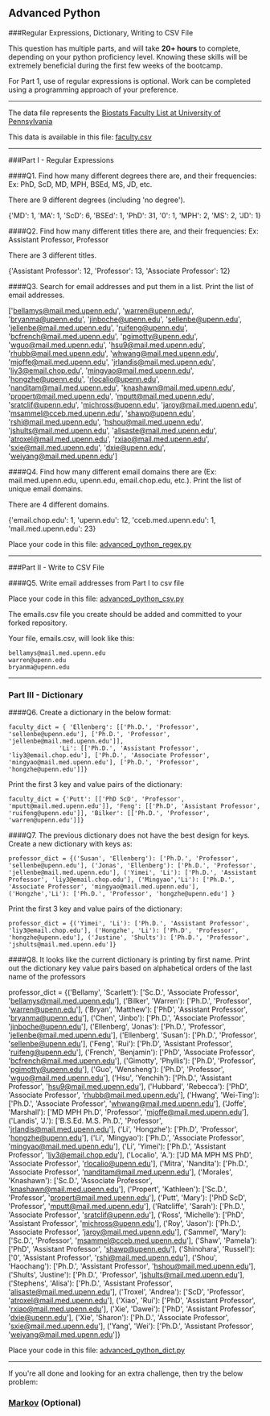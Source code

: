 ## Advanced Python    

###Regular Expressions, Dictionary, Writing to CSV File  

This question has multiple parts, and will take **20+ hours** to complete, depending on your python proficiency level.  Knowing these skills will be extremely beneficial during the first few weeks of the bootcamp.

For Part 1, use of regular expressions is optional.  Work can be completed using a programming approach of your preference. 

---

The data file represents the [Biostats Faculty List at University of Pennsylvania](http://www.med.upenn.edu/cceb/biostat/faculty.shtml)

This data is available in this file:  [faculty.csv](python/faculty.csv)

--- 

###Part I - Regular Expressions  


####Q1. Find how many different degrees there are, and their frequencies: Ex:  PhD, ScD, MD, MPH, BSEd, MS, JD, etc.

There are 9 different degrees (including 'no degree').

{'MD': 1, 'MA': 1, 'ScD': 6, 'BSEd': 1, 'PhD': 31, '0': 1, 'MPH': 2, 'MS': 2, 'JD': 1}


####Q2. Find how many different titles there are, and their frequencies:  Ex:  Assistant Professor, Professor

There are 3 different titles.

{'Assistant Professor': 12, 'Professor': 13, 'Associate Professor': 12}


####Q3. Search for email addresses and put them in a list.  Print the list of email addresses.

['bellamys@mail.med.upenn.edu', 'warren@upenn.edu', 'bryanma@upenn.edu', 'jinboche@upenn.edu', 'sellenbe@upenn.edu', 'jellenbe@mail.med.upenn.edu', 'ruifeng@upenn.edu', 'bcfrench@mail.med.upenn.edu', 'pgimotty@upenn.edu', 'wguo@mail.med.upenn.edu', 'hsu9@mail.med.upenn.edu', 'rhubb@mail.med.upenn.edu', 'whwang@mail.med.upenn.edu', 'mjoffe@mail.med.upenn.edu', 'jrlandis@mail.med.upenn.edu', 'liy3@email.chop.edu', 'mingyao@mail.med.upenn.edu', 'hongzhe@upenn.edu', 'rlocalio@upenn.edu', 'nanditam@mail.med.upenn.edu', 'knashawn@mail.med.upenn.edu', 'propert@mail.med.upenn.edu', 'mputt@mail.med.upenn.edu', 'sratclif@upenn.edu', 'michross@upenn.edu', 'jaroy@mail.med.upenn.edu', 'msammel@cceb.med.upenn.edu', 'shawp@upenn.edu', 'rshi@mail.med.upenn.edu', 'hshou@mail.med.upenn.edu', 'jshults@mail.med.upenn.edu', 'alisaste@mail.med.upenn.edu', 'atroxel@mail.med.upenn.edu', 'rxiao@mail.med.upenn.edu', 'sxie@mail.med.upenn.edu', 'dxie@upenn.edu', 'weiyang@mail.med.upenn.edu']


####Q4. Find how many different email domains there are (Ex:  mail.med.upenn.edu, upenn.edu, email.chop.edu, etc.).  Print the list of unique email domains.

There are 4 different domains.

{'email.chop.edu': 1, 'upenn.edu': 12, 'cceb.med.upenn.edu': 1, 'mail.med.upenn.edu': 23}

Place your code in this file: [advanced_python_regex.py](python/advanced_python_regex.py)

---

###Part II - Write to CSV File

####Q5.  Write email addresses from Part I to csv file

Place your code in this file: [advanced_python_csv.py](python/advanced_python_csv.py)

The emails.csv file you create should be added and committed to your forked repository.

Your file, emails.csv, will look like this:
```
bellamys@mail.med.upenn.edu
warren@upenn.edu
bryanma@upenn.edu
```

---

### Part III - Dictionary

####Q6.  Create a dictionary in the below format:
```
faculty_dict = { 'Ellenberg': [['Ph.D.', 'Professor', 'sellenbe@upenn.edu'], ['Ph.D.', 'Professor', 'jellenbe@mail.med.upenn.edu']],
              'Li': [['Ph.D.', 'Assistant Professor', 'liy3@email.chop.edu'], ['Ph.D.', 'Associate Professor', 'mingyao@mail.med.upenn.edu'], ['Ph.D.', 'Professor', 'hongzhe@upenn.edu']]}
```
Print the first 3 key and value pairs of the dictionary:

```
faculty_dict = {'Putt': [['PhD ScD', 'Professor', 'mputt@mail.med.upenn.edu']], 'Feng': [['Ph.D', 'Assistant Professor', 'ruifeng@upenn.edu']], 'Bilker': [['Ph.D.', 'Professor', 'warren@upenn.edu']]}
```

####Q7.  The previous dictionary does not have the best design for keys.  Create a new dictionary with keys as:

```
professor_dict = {('Susan', 'Ellenberg'): ['Ph.D.', 'Professor', 'sellenbe@upenn.edu'], ('Jonas', 'Ellenberg'): ['Ph.D.', 'Professor', 'jellenbe@mail.med.upenn.edu'], ('Yimei', 'Li'): ['Ph.D.', 'Assistant Professor', 'liy3@email.chop.edu'], ('Mingyao','Li'): ['Ph.D.', 'Associate Professor', 'mingyao@mail.med.upenn.edu'], ('Hongzhe','Li'): ['Ph.D.', 'Professor', 'hongzhe@upenn.edu'] }
```

Print the first 3 key and value pairs of the dictionary:

```
professor_dict = {('Yimei', 'Li'): ['Ph.D.', 'Assistant Professor', 'liy3@email.chop.edu'], ('Hongzhe', 'Li'): ['Ph.D', 'Professor', 'hongzhe@upenn.edu'], ('Justine', 'Shults'): ['Ph.D.', 'Professor', 'jshults@mail.med.upenn.edu']}
```

####Q8.  It looks like the current dictionary is printing by first name.  Print out the dictionary key value pairs based on alphabetical orders of the last name of the professors

professor_dict = {('Bellamy', 'Scarlett'): ['Sc.D.',
                           'Associate Professor',
                           'bellamys@mail.med.upenn.edu'],
 ('Bilker', 'Warren'): ['Ph.D.', 'Professor', 'warren@upenn.edu'],
 ('Bryan', 'Matthew'): ['PhD', 'Assistant Professor', 'bryanma@upenn.edu'],
 ('Chen', 'Jinbo'): ['Ph.D.', 'Associate Professor', 'jinboche@upenn.edu'],
 ('Ellenberg', 'Jonas'): ['Ph.D.', 'Professor', 'jellenbe@mail.med.upenn.edu'],
 ('Ellenberg', 'Susan'): ['Ph.D.', 'Professor', 'sellenbe@upenn.edu'],
 ('Feng', 'Rui'): ['Ph.D', 'Assistant Professor', 'ruifeng@upenn.edu'],
 ('French', 'Benjamin'): ['PhD',
                          'Associate Professor',
                          'bcfrench@mail.med.upenn.edu'],
 ('Gimotty', 'Phyllis'): ['Ph.D', 'Professor', 'pgimotty@upenn.edu'],
 ('Guo', 'Wensheng'): ['Ph.D', 'Professor', 'wguo@mail.med.upenn.edu'],
 ('Hsu', 'Yenchih'): ['Ph.D.',
                      'Assistant Professor',
                      'hsu9@mail.med.upenn.edu'],
 ('Hubbard', 'Rebecca'): ['PhD',
                          'Associate Professor',
                          'rhubb@mail.med.upenn.edu'],
 ('Hwang', 'Wei-Ting'): ['Ph.D.',
                         'Associate Professor',
                         'whwang@mail.med.upenn.edu'],
 ('Joffe', 'Marshall'): ['MD MPH Ph.D',
                         'Professor',
                         'mjoffe@mail.med.upenn.edu'],
 ('Landis', 'J.'): ['B.S.Ed. M.S. Ph.D.',
                    'Professor',
                    'jrlandis@mail.med.upenn.edu'],
 ('Li', 'Hongzhe'): ['Ph.D', 'Professor', 'hongzhe@upenn.edu'],
 ('Li', 'Mingyao'): ['Ph.D.',
                     'Associate Professor',
                     'mingyao@mail.med.upenn.edu'],
 ('Li', 'Yimei'): ['Ph.D.', 'Assistant Professor', 'liy3@email.chop.edu'],
 ('Localio', 'A.'): ['JD MA MPH MS PhD',
                     'Associate Professor',
                     'rlocalio@upenn.edu'],
 ('Mitra', 'Nandita'): ['Ph.D.',
                        'Associate Professor',
                        'nanditam@mail.med.upenn.edu'],
 ('Morales', 'Knashawn'): ['Sc.D.',
                           'Associate Professor',
                           'knashawn@mail.med.upenn.edu'],
 ('Propert', 'Kathleen'): ['Sc.D.', 'Professor', 'propert@mail.med.upenn.edu'],
 ('Putt', 'Mary'): ['PhD ScD', 'Professor', 'mputt@mail.med.upenn.edu'],
 ('Ratcliffe', 'Sarah'): ['Ph.D.',
                          'Associate Professor',
                          'sratclif@upenn.edu'],
 ('Ross', 'Michelle'): ['PhD', 'Assistant Professor', 'michross@upenn.edu'],
 ('Roy', 'Jason'): ['Ph.D.',
                    'Associate Professor',
                    'jaroy@mail.med.upenn.edu'],
 ('Sammel', 'Mary'): ['Sc.D.', 'Professor', 'msammel@cceb.med.upenn.edu'],
 ('Shaw', 'Pamela'): ['PhD', 'Assistant Professor', 'shawp@upenn.edu'],
 ('Shinohara', 'Russell'): ['0',
                            'Assistant Professor',
                            'rshi@mail.med.upenn.edu'],
 ('Shou', 'Haochang'): ['Ph.D.',
                        'Assistant Professor',
                        'hshou@mail.med.upenn.edu'],
 ('Shults', 'Justine'): ['Ph.D.', 'Professor', 'jshults@mail.med.upenn.edu'],
 ('Stephens', 'Alisa'): ['Ph.D.',
                         'Assistant Professor',
                         'alisaste@mail.med.upenn.edu'],
 ('Troxel', 'Andrea'): ['ScD', 'Professor', 'atroxel@mail.med.upenn.edu'],
 ('Xiao', 'Rui'): ['PhD', 'Assistant Professor', 'rxiao@mail.med.upenn.edu'],
 ('Xie', 'Dawei'): ['PhD', 'Assistant Professor', 'dxie@upenn.edu'],
 ('Xie', 'Sharon'): ['Ph.D.',
                     'Associate Professor',
                     'sxie@mail.med.upenn.edu'],
 ('Yang', 'Wei'): ['Ph.D.',
                   'Assistant Professor',
                   'weiyang@mail.med.upenn.edu']}

Place your code in this file: [advanced_python_dict.py](python/advanced_python_dict.py)

--- 

If you're all done and looking for an extra challenge, then try the below problem:  

### [Markov](python/markov.py) (Optional)

